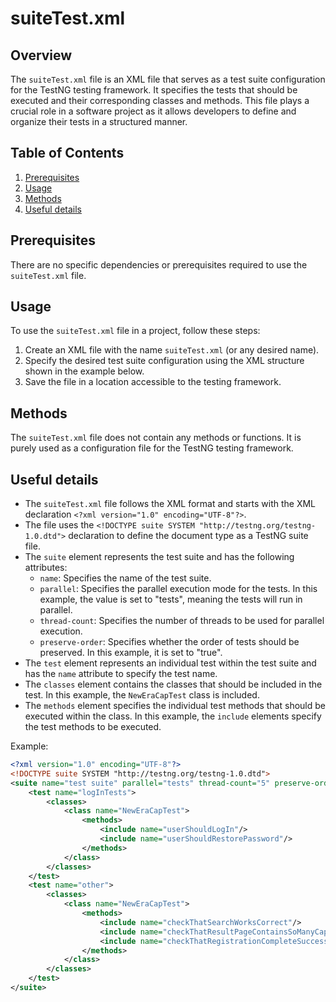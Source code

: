 # suiteTest.xml
## Overview
The `suiteTest.xml` file is an XML file that serves as a test suite configuration for the TestNG testing framework. It specifies the tests that should be executed and their corresponding classes and methods. This file plays a crucial role in a software project as it allows developers to define and organize their tests in a structured manner.

## Table of Contents
1. [Prerequisites](#prerequisites)
2. [Usage](#usage)
3. [Methods](#methods)
4. [Useful details](#properties)

## Prerequisites
There are no specific dependencies or prerequisites required to use the `suiteTest.xml` file.

## Usage
To use the `suiteTest.xml` file in a project, follow these steps:
1. Create an XML file with the name `suiteTest.xml` (or any desired name).
2. Specify the desired test suite configuration using the XML structure shown in the example below.
3. Save the file in a location accessible to the testing framework.

## Methods
The `suiteTest.xml` file does not contain any methods or functions. It is purely used as a configuration file for the TestNG testing framework.

## Useful details
- The `suiteTest.xml` file follows the XML format and starts with the XML declaration `<?xml version="1.0" encoding="UTF-8"?>`.
- The file uses the `<!DOCTYPE suite SYSTEM "http://testng.org/testng-1.0.dtd">` declaration to define the document type as a TestNG suite file.
- The `suite` element represents the test suite and has the following attributes:
  - `name`: Specifies the name of the test suite.
  - `parallel`: Specifies the parallel execution mode for the tests. In this example, the value is set to "tests", meaning the tests will run in parallel.
  - `thread-count`: Specifies the number of threads to be used for parallel execution.
  - `preserve-order`: Specifies whether the order of tests should be preserved. In this example, it is set to "true".
- The `test` element represents an individual test within the test suite and has the `name` attribute to specify the test name.
- The `classes` element contains the classes that should be included in the test. In this example, the `NewEraCapTest` class is included.
- The `methods` element specifies the individual test methods that should be executed within the class. In this example, the `include` elements specify the test methods to be executed.

Example:
```xml
<?xml version="1.0" encoding="UTF-8"?>
<!DOCTYPE suite SYSTEM "http://testng.org/testng-1.0.dtd">
<suite name="test suite" parallel="tests" thread-count="5" preserve-order="true">
    <test name="logInTests">
        <classes>
            <class name="NewEraCapTest">
                <methods>
                    <include name="userShouldLogIn"/>
                    <include name="userShouldRestorePassword"/>
                </methods>
            </class>
        </classes>
    </test>
    <test name="other">
        <classes>
            <class name="NewEraCapTest">
                <methods>
                    <include name="checkThatSearchWorksCorrect"/>
                    <include name="checkThatResultPageContainsSoManyCapsAsIndicated"/>
                    <include name="checkThatRegistrationCompleteSuccessfully"/>
                </methods>
            </class>
        </classes>
    </test>
</suite>
```